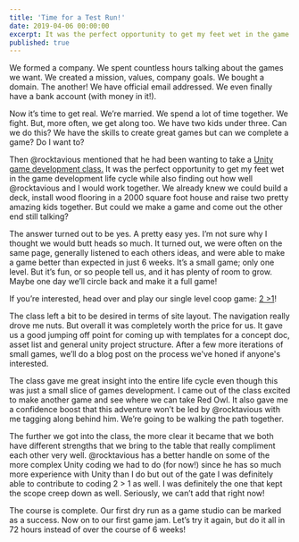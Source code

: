 ```yaml
---
title: 'Time for a Test Run!'
date: 2019-04-06 00:00:00
excerpt: It was the perfect opportunity to get my feet wet in the game development life cycle while also finding out how well @rocktavious and I would work together.
published: true
---
```


We formed a company.  We spent countless hours talking about the games we want.  We created a mission, values, company goals.  We bought a domain.  The another!  We have official email addressed.  We even finally have a bank account (with money in it!).

Now it’s time to get real.  We’re married.  We spend a lot of time together.  We fight.  But, more often, we get along too.  We have two kids under three.  Can we do this?  We have the skills to create great games but can we complete a game?  Do I want to?

Then @rocktavious mentioned that he had been wanting to take a [Unity game development class.](https://unity.com/learn/unity-usc-games-unlocked)  It was the perfect opportunity to get my feet wet in the game development life cycle while also finding out how well @rocktavious and I would work together.  We already knew we could build a deck, install wood flooring in a 2000 square foot house and raise two pretty amazing kids together.  But could we make a game and come out the other end still talking?

The answer turned out to be yes.  A pretty easy yes.  I’m not sure why I thought we would butt heads so much.  It turned out, we were often on the same page, generally listened to each others ideas, and were able to make a game better than expected in just 6 weeks.  It’s a small game; only one level.  But it’s fun, or so people tell us, and it has plenty of room to grow.  Maybe one day we’ll circle back and make it a full game!

If you’re interested, head over and play our single level coop game: [2 >1](https://redowlgames.com/project/2gt1)!

The class left a bit to be desired in terms of site layout.  The navigation really drove me nuts.  But overall it was completely worth the price for us.  It gave us a good jumping off point for coming up with templates for a concept doc, asset list and general unity project structure.  After a few more iterations of small games, we’ll do a blog post on the process we've honed if anyone's interested. 

The class gave me great insight into the entire life cycle even though this was just a small slice of games development.  I came out of the class excited to make another game and see where we can take Red Owl.  It also gave me a confidence boost that this adventure won’t be led by @rocktavious with me tagging along behind him.  We’re going to be walking the path together.

The further we got into the class, the more clear it became that we both have different strengths that we bring to the table that really compliment each other very well.  @rocktavious has a better handle on some of the more complex Unity coding we had to do (for now!) since he has so much more experience with Unity than I do but out of the gate I was definitely able to contribute to coding 2 > 1 as well.  I was definitely the one that kept the scope creep down as well.  Seriously, we can’t add that right now!

The course is complete.  Our first dry run as a game studio can be marked as a success.  Now on to our first game jam.  Let’s try it again, but do it all in 72 hours instead of over the course of 6 weeks!
